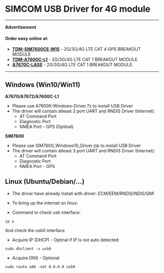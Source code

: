 # SIMCOM USB Driver for 4G module

---
__Advertisement__
#### Order easy online at:
- __[TDM-SIM7600CE-M1S](https://linhkienthuduc.com/module-4g-3g-2g-gps-simcom-sim7600ce-m1s-lte-cat-4-ra-chan)__ - 2G/3G/4G LTE CAT 4 GPS BREAKOUT MODULE
- __[TDM-A7600C-L1](https://linhkienthuduc.com/module-4g-3g-2g-simcom-a7600c-l1-lte-cat-1-ra-chan)__ - 2G/3G/4G LTE CAT 1 BREAKOUT MODULE.
- __[A7670C-LASS](https://linhkienthuduc.com/module-4g-simcom-a7670c-lass-da-ra-chan-thay-the-module-sim800l)__ - 2G/3G/4G LTE CAT 1 BREAKOUT MODULE.
----


## Windows (Win10/Win11)

**A7670/A7672/A7600C-L1**
- Please use A7600X-Windows-Driver.7z to install USB Driver
- The driver will contain atleast 2 port UART and RNDIS Driver (Internet):
    - AT Command Port
    - Diagnostic Port
    - NMEA Port - GPS (Optinal)

**SIM7600**
- Please use SIM7600_Windows10_Driver.zip to install USB Driver
- The driver will contain atleast 3 port UART and RNDIS Driver (Internet):
    - AT Command Port
    - Diagnostic Port
    - NMEA Port - GPS


## Linux (Ubuntu/Debian/...)
- The driver have already install with driver: ECM/EEM/RNDIS/NDIS/QMI
- To bring up the internet on linux:

- Command to check usb interface:
```
ip a
```
And check the usb0 interface
- Acquire IP (DHCP) - Optinal if IP is not auto detected:
```
sudo dhclient -v usb0
```
- Acquire DNS - Optional
```
sudo route add -net 0.0.0.0 usb0
```
